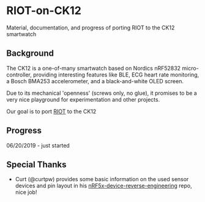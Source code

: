 # RIOT-on-CK12
Material, documentation, and progress of porting RIOT to the CK12 smartwatch


## Background
The CK12 is a one-of-many smartwatch based on Nordics nRF52832 micro-controller, providing interesting features like BLE, ECG heart rate monitoring, a Bosch BMA253 accelerometer, and a black-and-white OLED screen.

Due to its mechanical 'openness' (screws only, no glue), it promises to be a very nice playground for experimentation and other projects.

Our goal is to port [RIOT](http://www.github.com/RIOT-OS/RIOT) to the CK12


## Progress
06/20/2019 - just started


## Special Thanks
- Curt (@curtpw) provides some basic information on the used sensor devices and pin layout in his [nRF5x-device-reverse-engineering](https://github.com/curtpw/nRF5x-device-reverse-engineering) repo, nice job!
